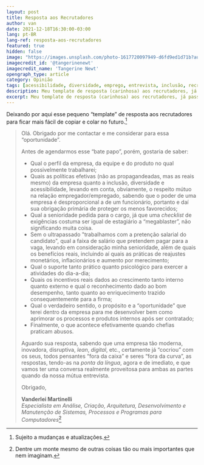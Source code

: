 ```yaml
---
layout: post
title: Resposta aos Recrutadores
author: van
date: 2021-12-18T16:30:00-03:00
lang: pt-BR
lang-ref: resposta-aos-recrutadores
featured: true
hidden: false
image: "https://images.unsplash.com/photo-1617720097949-d6fd9ed1d71b?auto=format&fit= crop&w=1600&h=1600&q=80"
imagecredit_id: '@tangerinenewt'
imagecredit_name: 'Tangerine Newt'
opengraph_type: article
category: Opinião
tags: [acessibilidade, diversidade, emprego, entrevista, inclusão, recrutamento, respeito]
description: Meu template de resposta (carinhosa) aos recrutadores, já passados mais de 20 anos no século 21.
excerpt: Meu template de resposta (carinhosa) aos recrutadores, já passados mais de 20 anos no século 21.
---
```


Deixando por aqui esse pequeno “template” de resposta aos recrutadores para ficar mais fácil de copiar e colar no futuro.[^1]

> Olá. Obrigado por me contactar e me considerar para essa “oportunidade”.
> 
> Antes de agendarmos esse “bate papo”, porém, gostaria de saber:
> 
> - Qual o perfil da empresa, da equipe e do produto no qual possivelmente trabalharei;
> - Quais as políticas efetivas (não as propagandeadas, mas as reais mesmo) da empresa quanto a inclusão, diversidade e acessibilidade, levando em conta, obviamente, o respeito mútuo na relação empregador/empregado, sabendo que o poder de uma empresa é desproporcional a de um funcionário, portanto e daí sua obrigação primária de proteger os menos favorecidos;
> - Qual a senioridade pedida para o cargo, já que uma *checklist* de exigências costuma ser igual de estagiário a “megablaster”, não significando muita coisa.
> - Sem o ultrapassado "trabalhamos com a pretenção salarial do candidato", qual a faixa de salário que pretendem pagar para a vaga, levando em consideração minha senioridade, além de quais os benefícios reais, incluindo aí quais as práticas de reajustes monetários, inflacionários e aumento por merecimento;
> - Qual o suporte tanto prático quanto psicológico para exercer a atividades do dia-a-dia;
> - Quais os incentivos reais dados ao crescimento tanto interno quanto externo e qual o reconhecimento dado ao bom desempenho, tanto quanto ao enriquecimento trazido consequentemente para a firma;
> - Qual o verdadeiro sentido, o propósito e a “oportunidade” que terei dentro da empresa para me desenvolver bem como aprimorar os processos e produtos internos após ser contratado;
> - Finalmente, o que acontece efetivamente quando chefias praticam abusos.
> 
> Aguardo sua resposta, sabendo que uma empresa tão moderna, inovadora, disruptiva, *lean*, *digital*, etc., certamente já “cocriou” com os seus, todos pensantes “fora da caixa” e seres “fora da curva”, as respostas, tendo-as na *ponta da língua*, agora e de imediato, e que vamos ter uma conversa realmente proveitosa para ambas as partes quando da nossa mútua entrevista.
> 
> Obrigado,
> 
> **Vanderlei Martinelli**<br />
> *Especialista em Análise, Criação, Arquitetura, Desenvolvimento e Manutenção de Sistemas, Processos e Programas para Computadores*[^2]

[^1]: Sujeito a mudanças e atualizações.
[^2]: Dentre um monte mesmo de outras coisas tão ou mais importantes que nem imaginam.